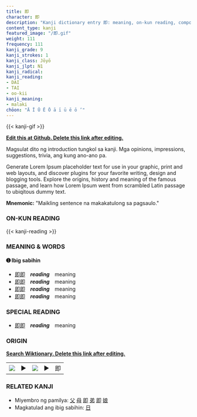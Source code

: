 ```yaml
---
title: 即
character: 即
description: "Kanji dictionary entry 即: meaning, on-kun reading, compounds, origin, related kanji"
content_type: kanji
featured_image: "/即.gif"
weight: 111
frequency: 111
kanji_grade: 9
kanji_strokes: 1
kanji_class: Jōyō
kanji_jlpt: N1
kanji_radical: 
kanji_reading: 
- DAI
- TAI
- oo-kii
kanji_meaning:
- malaki
chōon: "Ā Ī Ū Ē Ō ā ī ū ē ō ’"
---
```

[//]: # (Don't edit the line below. Kanji animated GIF code is automatically generated.)
{{< kanji-gif >}}

[//]: # (Edit below this line.)

**[Edit this at Github. Delete this link after editing.](https://github.com/tim0g/tim/tree/main/content/kanji/即/index.md)**

Magsulat dito ng introduction tungkol sa kanji. Mga opinions, impressions, suggestions, trivia, ang kung ano-ano pa.

Generate Lorem Ipsum placeholder text for use in your graphic, print and web layouts, and discover plugins for your favorite writing, design and blogging tools. Explore the origins, history and meaning of the famous passage, and learn how Lorem Ipsum went from scrambled Latin passage to ubiqitous dummy text.
 
**Mnemonic:** "Maikling sentence na makakatulong sa pagsaulo."

### ON-KUN READING

[//]: # (Don't edit the line below. ON-KUN READING code is automatically generated.)
{{< kanji-reading >}}

### MEANING & WORDS

#### ➊ **Ibig sabihin**
  - [即](../即)[即](../即)　***reading***　meaning
  - [即](../即)[即](../即)　***reading***　meaning
  - [即](../即)[即](../即)　***reading***　meaning
  - [即](../即)[即](../即)　***reading***　meaning

### SPECIAL READING
  - [即](../即)[即](../即)　***reading***　meaning

### ORIGIN

**[Search Wiktionary. Delete this link after editing.](https://wiktionary.org/wiki/即)**
<table class="kanji-table"><tr><td>
<img src="60px-即-bronze.svg.png">
</td><td>▶</td><td>
<img src="60px-即-oracle.svg.png">
</td><td>▶</td>
<td class="kanji-origin">即</td>
</tr></table>

### RELATED KANJI
- Miyembro ng pamilya: [父](../父) [母](../母) [即](../即) [弟](../弟) [即](../即) [娘](../娘)
- Magkatulad ang ibig sabihin: [日](../日)
